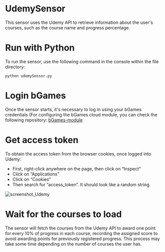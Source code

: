 # UdemySensor
This sensor uses the Udemy API to retrieve information about the user's courses, such as the course name and progress percentage.

# Run with Python
To run the sensor, use the following command in the console within the file directory:
```shell
python udemySensor.py
```

# Login bGames
Once the sensor starts, it's necessary to log in using your bGames credentials
(For configuring the bGames cloud module, you can check the following repository: [bGames-module]((https://github.com/clmunozm/bGames-module/))

# Get access token
To obtain the access token from the browser cookies, once logged into Udemy:
* First, right-click anywhere on the page, then click on “Inspect”
* Click on “Applications”
* Click on “Cookies”
* Then search for “access_token”. It should look like a random string.

![screenshot_Udemy](https://github.com/user-attachments/assets/49436507-64e1-449a-a5ea-7506d0064392)

# Wait for the courses to load
The sensor will fetch the courses from the Udemy API to award one point for every 10% of progress in each course, recording the assigned score to avoid awarding points for previously registered progress. This process may take some time depending on the number of courses the user has.
